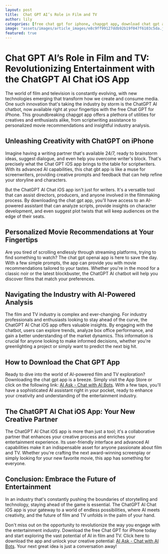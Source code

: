 ```yaml
---
layout: post
title:  Chat GPT AI’s Role in Film and TV
author: lily
categories: [free chat gpt for iphone, chapgpt app, download chat gpt app, chat gpt openai app, chat gbt app, chatgpt on iphone, chat gpt ios]
image: "assets/images/article_images/e8c9ff99127ddb92b19f047f6103c5da.jpg"
featured: true
---
```


# Chat GPT AI’s Role in Film and TV: Revolutionizing Entertainment with the ChatGPT AI Chat iOS App

The world of film and television is constantly evolving, with new technologies emerging that transform how we create and consume media. One such innovation that's taking the industry by storm is the ChatGPT AI chatbot, now available right at your fingertips with the free Chat GPT for iPhone. This groundbreaking chapgpt app offers a plethora of utilities for creatives and enthusiasts alike, from scriptwriting assistance to personalized movie recommendations and insightful industry analysis.

## Unleashing Creativity with ChatGPT on iPhone

Imagine having a writing partner that's available 24/7, ready to brainstorm ideas, suggest dialogue, and even help you overcome writer's block. That's precisely what the Chat GPT iOS app brings to the table for scriptwriters. With its advanced AI capabilities, this chat gbt app is like a muse for screenwriters, providing creative prompts and feedback that can help refine your storyline and characters.

But the ChatGPT AI Chat iOS app isn't just for writers. It's a versatile tool that can assist directors, producers, and anyone involved in the filmmaking process. By downloading the chat gpt app, you'll have access to an AI-powered assistant that can analyze scripts, provide insights on character development, and even suggest plot twists that will keep audiences on the edge of their seats.

## Personalized Movie Recommendations at Your Fingertips

Are you tired of scrolling endlessly through streaming platforms, trying to find something to watch? The chat gpt openai app is here to save the day. With a few simple prompts, the app can provide you with movie recommendations tailored to your tastes. Whether you're in the mood for a classic noir or the latest blockbuster, the ChatGPT AI chatbot will help you discover films that match your preferences.

## Navigating the Industry with AI-Powered Analysis

The film and TV industry is complex and ever-changing. For industry professionals and enthusiasts looking to stay ahead of the curve, the ChatGPT AI Chat iOS app offers valuable insights. By engaging with the chatbot, users can explore trends, analyze box office performance, and gain a better understanding of the market dynamics. This information is crucial for anyone looking to make informed decisions, whether you're greenlighting a project or simply want to predict the next big hit.

## How to Download the Chat GPT App

Ready to dive into the world of AI-powered film and TV exploration? Downloading the chat gpt app is a breeze. Simply visit the App Store or click on the following link: [AI Ask - Chat with AI Bots](https://apps.apple.com/us/app/ai-ask-chat-with-ai-bots/id6472484891). With a few taps, you'll have a sophisticated AI assistant right in your pocket, ready to enhance your creativity and understanding of the entertainment industry.

## The ChatGPT AI Chat iOS App: Your New Creative Partner

The ChatGPT AI Chat iOS app is more than just a tool; it's a collaborative partner that enhances your creative process and enriches your entertainment experience. Its user-friendly interface and advanced AI capabilities make it an indispensable asset for anyone passionate about film and TV. Whether you're crafting the next award-winning screenplay or simply looking for your new favorite movie, this app has something for everyone.

## Conclusion: Embrace the Future of Entertainment

In an industry that's constantly pushing the boundaries of storytelling and technology, staying ahead of the game is essential. The ChatGPT AI Chat iOS app is your gateway to a world of endless possibilities, where AI meets creativity, and the future of film and TV unfolds in the palm of your hand.

Don't miss out on the opportunity to revolutionize the way you engage with the entertainment industry. Download the free Chat GPT for iPhone today and start exploring the vast potential of AI in film and TV. Click here to download the app and unlock your creative potential: [AI Ask - Chat with AI Bots](https://apps.apple.com/us/app/ai-ask-chat-with-ai-bots/id6472484891). Your next great idea is just a conversation away!